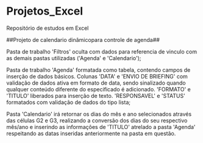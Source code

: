 # Projetos_Excel
Repositório de estudos em Excel

##Projeto de calendario dinâmicopara controle de agenda##

  Pasta de trabalho 'Filtros' oculta com dados para referencia de vinculo com as demais pastas utilizadas ('Agenda' e 'Calendario');

  Pasta de trabalho 'Agenda' formatada como tabela, contendo campos de inserção de dados básicos. Colunas 'DATA' e 'ENVIO DE BRIEFING' com validação de dados ativa em formato de data, sendo sinalizado quando qualquer conteúdo diferente do especificado é adicionado. 'FORMATO' e 'TITULO' liberados para inserção de texto. 'RESPONSAVEL' e 'STATUS' formatados com validação de dados do tipo lista;

  Pasta 'Calendario' irá retornar os dias do mês e ano selecionados através das células G2 e G3, realizando a conversão dos dias do seu respectivo mês/ano e inserindo as informações de 'TITULO' atrelado a pasta 'Agenda' respeitando as datas inseridas anteriormente na pasta em questão.

    
